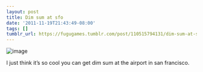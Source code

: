 ```yaml
---
layout: post
title: Dim sum at sfo
date: '2011-11-19T21:43:49-08:00'
tags: []
tumblr_url: https://fugugames.tumblr.com/post/110515794131/dim-sum-at-sfo
---
```

 ![image](http://itshardtofondlepenguins.com/wp-content/uploads/2011/11/wpid-2011-11-09-08.18.37.jpg)

I just think it’s so cool you can get dim sum at the airport in san francisco.

